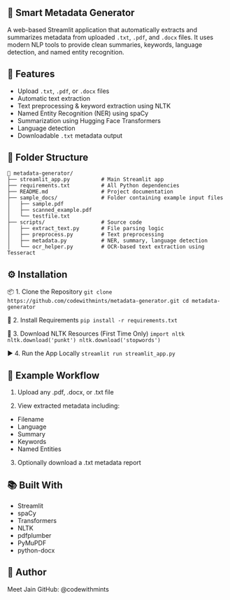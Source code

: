 ## 🧠 Smart Metadata Generator

A web-based Streamlit application that automatically extracts and summarizes metadata from uploaded `.txt`, `.pdf`, and `.docx` files. It uses modern NLP tools to provide clean summaries, keywords, language detection, and named entity recognition.

## 📌 Features

- Upload `.txt`, `.pdf`, or `.docx` files
- Automatic text extraction
- Text preprocessing & keyword extraction using NLTK
- Named Entity Recognition (NER) using spaCy
- Summarization using Hugging Face Transformers
- Language detection
- Downloadable `.txt` metadata output

## 📁 Folder Structure
```
📁 metadata-generator/
├── streamlit_app.py          # Main Streamlit app
├── requirements.txt          # All Python dependencies
├── README.md                 # Project documentation
├── sample_docs/              # Folder containing example input files
│   ├── sample.pdf
│   ├── scanned_example.pdf
│   └── testfile.txt
├── scripts/                  # Source code
│   ├── extract_text.py       # File parsing logic
│   ├── preprocess.py         # Text preprocessing
│   ├── metadata.py           # NER, summary, language detection
│   └── ocr_helper.py         # OCR-based text extraction using Tesseract
```



## ⚙️ Installation

📦 1. Clone the Repository
`git clone https://github.com/codewithmints/metadata-generator.git
cd metadata-generator`

🧪 2. Install Requirements
`pip install -r requirements.txt`

🧠 3. Download NLTK Resources (First Time Only)
`import nltk
nltk.download('punkt')
nltk.download('stopwords')`

▶️ 4. Run the App Locally
`streamlit run streamlit_app.py`


## 📝 Example Workflow

1. Upload any .pdf, .docx, or .txt file

2. View extracted metadata including:
- Filename
- Language
- Summary
- Keywords
- Named Entities

3. Optionally download a .txt metadata report

## 📚 Built With
- Streamlit
- spaCy
- Transformers
- NLTK
- pdfplumber
- PyMuPDF
- python-docx

## 👤 Author
Meet Jain
GitHub: @codewithmints

